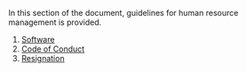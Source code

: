 In this section of the document, guidelines for human resource management is provided. 

1. [Software](software/README.md)
1. [Code of Conduct](rules.md)
1. [Resignation](resignation.md)